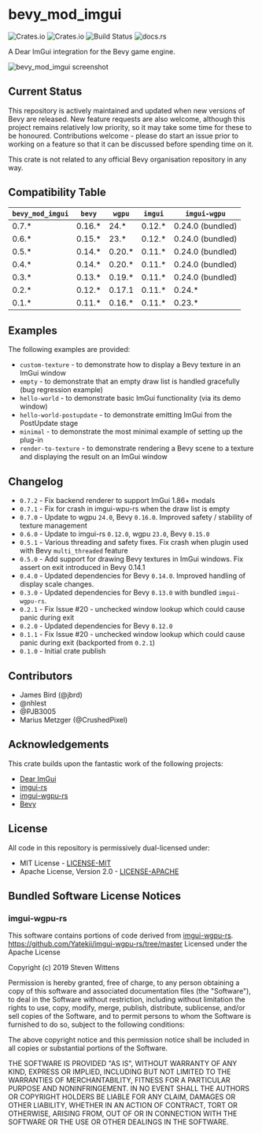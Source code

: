 # bevy_mod_imgui

![Crates.io](https://img.shields.io/crates/v/bevy_mod_imgui)
![Crates.io](https://img.shields.io/crates/l/bevy_mod_imgui)
![Build Status](https://github.com/jbrd/bevy_mod_imgui/actions/workflows/rust.yml/badge.svg)
![docs.rs](https://img.shields.io/docsrs/bevy_mod_imgui)

A Dear ImGui integration for the Bevy game engine.

![bevy_mod_imgui screenshot](media/screenshot.png)

## Current Status

This repository is actively maintained and updated when new versions of Bevy are released. New feature
requests are also welcome, although this project remains relatively low priority, so it may take some
time for these to be honoured. Contributions welcome - please do start an issue prior to working on
a feature so that it can be discussed before spending time on it.

This crate is not related to any official Bevy organisation repository in any way.

## Compatibility Table

|`bevy_mod_imgui`|`bevy`  |`wgpu`  |`imgui` |`imgui-wgpu`      |
|----------------|--------|--------|--------|------------------|
| 0.7.*          | 0.16.* | 24.*   | 0.12.* | 0.24.0 (bundled) |
| 0.6.*          | 0.15.* | 23.*   | 0.12.* | 0.24.0 (bundled) |
| 0.5.*          | 0.14.* | 0.20.* | 0.11.* | 0.24.0 (bundled) |
| 0.4.*          | 0.14.* | 0.20.* | 0.11.* | 0.24.0 (bundled) |
| 0.3.*          | 0.13.* | 0.19.* | 0.11.* | 0.24.0 (bundled) |
| 0.2.*          | 0.12.* | 0.17.1 | 0.11.* | 0.24.*           |
| 0.1.*          | 0.11.* | 0.16.* | 0.11.* | 0.23.*           |

## Examples

The following examples are provided:

* `custom-texture` - to demonstrate how to display a Bevy texture in an ImGui window
* `empty` - to demonstrate that an empty draw list is handled gracefully (bug regression example)
* `hello-world` - to demonstrate basic ImGui functionality (via its demo window)
* `hello-world-postupdate` - to demonstrate emitting ImGui from the PostUpdate stage
* `minimal` - to demonstrate the most minimal example of setting up the plug-in
* `render-to-texture` - to demonstrate rendering a Bevy scene to a texture and displaying the result on an ImGui window


## Changelog

* `0.7.2` - Fix backend renderer to support ImGui 1.86+ modals
* `0.7.1` - Fix for crash in imgui-wpu-rs when the draw list is empty
* `0.7.0` - Update to wgpu `24.0`, Bevy `0.16.0`. Improved safety / stability of texture management
* `0.6.0` - Update to imgui-rs `0.12.0`, wgpu `23.0`, Bevy `0.15.0`
* `0.5.1` - Various threading and safety fixes. Fix crash when plugin used with Bevy `multi_threaded` feature
* `0.5.0` - Add support for drawing Bevy textures in ImGui windows. Fix assert on exit introduced in Bevy 0.14.1
* `0.4.0` - Updated dependencies for Bevy `0.14.0`. Improved handling of display scale changes.
* `0.3.0` - Updated dependencies for Bevy `0.13.0` with bundled `imgui-wgpu-rs`.
* `0.2.1` - Fix Issue #20 - unchecked window lookup which could cause panic during exit
* `0.2.0` - Updated dependencies for Bevy `0.12.0`
* `0.1.1` - Fix Issue #20 - unchecked window lookup which could cause panic during exit (backported from `0.2.1`)
* `0.1.0` - Initial crate publish

## Contributors

* James Bird (@jbrd)
* @nhlest
* @PJB3005
* Marius Metzger (@CrushedPixel)

## Acknowledgements

This crate builds upon the fantastic work of the following projects:

  * [Dear ImGui](https://github.com/ocornut/imgui)
  * [imgui-rs](https://github.com/imgui-rs/imgui-rs)
  * [imgui-wgpu-rs](https://github.com/Yatekii/imgui-wgpu-rs)
  * [Bevy](https://github.com/bevyengine/bevy)

## License

All code in this repository is permissively dual-licensed under:

* MIT License - [LICENSE-MIT](LICENSE-MIT)
* Apache License, Version 2.0 - [LICENSE-APACHE](LICENSE-APACHE)

## Bundled Software License Notices

### imgui-wgpu-rs

This software contains portions of code derived from [imgui-wgpu-rs](https://github.com/Yatekii/imgui-wgpu-rs/tree/master).
https://github.com/Yatekii/imgui-wgpu-rs/tree/master
Licensed under the Apache License

Copyright (c) 2019 Steven Wittens

Permission is hereby granted, free of charge, to any person obtaining a copy of this software and associated documentation files (the "Software"), to deal in the Software without restriction, including without limitation the rights to use, copy, modify, merge, publish, distribute, sublicense, and/or sell copies of the Software, and to permit persons to whom the Software is furnished to do so, subject to the following conditions:

The above copyright notice and this permission notice shall be included in all copies or substantial portions of the Software.

THE SOFTWARE IS PROVIDED "AS IS", WITHOUT WARRANTY OF ANY KIND, EXPRESS OR IMPLIED, INCLUDING BUT NOT LIMITED TO THE WARRANTIES OF MERCHANTABILITY, FITNESS FOR A PARTICULAR PURPOSE AND NONINFRINGEMENT. IN NO EVENT SHALL THE AUTHORS OR COPYRIGHT HOLDERS BE LIABLE FOR ANY CLAIM, DAMAGES OR OTHER LIABILITY, WHETHER IN AN ACTION OF CONTRACT, TORT OR OTHERWISE, ARISING FROM, OUT OF OR IN CONNECTION WITH THE SOFTWARE OR THE USE OR OTHER DEALINGS IN THE SOFTWARE.